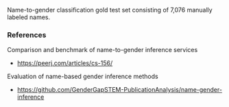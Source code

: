 Name-to-gender classification gold test set consisting of 7,076 manually labeled names.

### References

Comparison and benchmark of name-to-gender inference services
- https://peerj.com/articles/cs-156/

Evaluation of name-based gender inference methods
- https://github.com/GenderGapSTEM-PublicationAnalysis/name-gender-inference